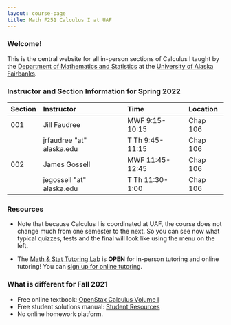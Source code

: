 ```yaml
---
layout: course-page
title: Math F251 Calculus I at UAF
---
```


### Welcome!

This is the central website for all in-person sections of Calculus I 
taught by the [Department of Mathematics and Statistics](http://www.uaf.edu/dms)
at the [University of Alaska Fairbanks](http://www.uaf.edu).

### Instructor and Section Information for Spring 2022

| Section | Instructor                  |    | Time             | Location |
| :-------|:----------------------------|----| :----------------| :--------|
| 001     | Jill Faudree                |    | MWF 9:15-10:15   | Chap 106 |
|         | jrfaudree "at" alaska.edu   |    | T Th  9:45-11:15 | Chap 106 |
| 002     | James Gossell               |    | MWF 11:45-12:45  | Chap 106 |
|         | jegossell "at" alaska.edu   |    | T Th  11:30-1:00 | Chap 106 |

### Resources

* Note that because Calculus I is coordinated at UAF, the course does not change much from one semester to the next. So you can see now what typical quizzes, tests and the final will look like using the menu on the left.

* The [Math & Stat Tutoring Lab](https://www.uaf.edu/dms/mathlab/index.php) is **OPEN** for in-person tutoring and online tutoring!  You can [sign up for online tutoring](https://fairbanks.go-redrock.com/).

### What is different for Fall 2021

- Free online textbook: [OpenStax Calculus Volume I](https://openstax.org/details/books/calculus-volume-1)
- Free student solutions manual: [Student Resources](https://openstax.org/details/books/calculus-volume-1?Student%20resources)
- No online homework platform.
